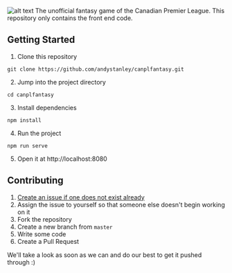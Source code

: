 ![alt text](https://canplfantasy.ca/images/header.png)
The unofficial fantasy game of the Canadian Premier League. This repository only contains the front end code.



## Getting Started
1. Clone this repository
```
git clone https://github.com/andystanley/canplfantasy.git
```

2. Jump into the project directory
```
cd canplfantasy
```

3. Install dependencies
```
npm install
```

4. Run the project
```
npm run serve
```

5. Open it at http://localhost:8080

## Contributing
1. [Create an issue if one does not exist already](https://github.com/andystanley/canplfantasy/issues/new)
2. Assign the issue to yourself so that someone else doesn't begin working on it
3. Fork the repository
4. Create a new branch from `master`
5. Write some code
6. Create a Pull Request

We'll take a look as soon as we can and do our best to get it pushed through :)
